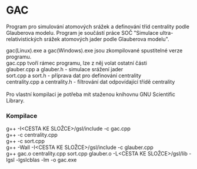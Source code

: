# GAC
Program pro simulování atomových srážek a definování tříd centrality podle Glauberova modelu. 
Program je součástí práce SOČ "Simulace ultra-relativistických srážek atomových jader podle Glauberova modelu". 

gac(Linux).exe a gac(Windows).exe jsou zkompilované spustitelné verze programu.<br/>
gac.cpp tvoří rámec programu, lze z něj volat ostatní části<br/>
glauber.cpp a glauber.h - simulace srážení jader<br/>
sort.cpp a sort.h - příprava dat pro definování centrality<br/>
centrality.cpp a centrality.h - filtrování dat odpovídající třídě centrality<br/><br/>
Pro vlastní kompilaci je potřeba mít staženou knihovnu GNU Scientific Library.<br/>

### Kompilace
g++ -I<CESTA KE SLOŽCE>/gsl/include -c gac.cpp<br/>
g++ -c centrality.cpp<br/>
g++ -c sort.cpp<br/>
g++ -Wall -I<CESTA KE SLOŽCE>/gsl/include -c glauber.cpp<br/>
g++ gac.o centrality.cpp sort.cpp glauber.o -L<CESTA KE SLOŽCE>/gsl/lib -lgsl -lgslcblas -lm -o gac.exe
